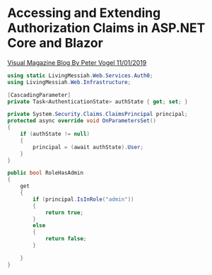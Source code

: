 ﻿
# Accessing and Extending Authorization Claims in ASP.NET Core and Blazor

[Visual Magazine Blog By Peter Vogel 11/01/2019](https://visualstudiomagazine.com/articles/2019/11/01/authorization-claims.aspx)

```csharp
using static LivingMessiah.Web.Services.Auth0;
using LivingMessiah.Web.Infrastructure;

[CascadingParameter]
private Task<AuthenticationState> authState { get; set; }

private System.Security.Claims.ClaimsPrincipal principal;
protected async override void OnParametersSet()
{
	if (authState != null)
	{
		principal = (await authState).User;
	}
}

public bool RoleHasAdmin
{
	get
	{
		if (principal.IsInRole("admin"))
		{
			return true;
		}
		else
		{
			return false;
		}

	}
}
```